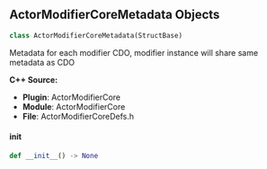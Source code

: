 ## ActorModifierCoreMetadata Objects

```python
class ActorModifierCoreMetadata(StructBase)
```

Metadata for each modifier CDO, modifier instance will share same metadata as CDO

**C++ Source:**

- **Plugin**: ActorModifierCore
- **Module**: ActorModifierCore
- **File**: ActorModifierCoreDefs.h

<a id="unreal.ActorModifierCoreMetadata.__init__"></a>

#### __init__

```python
def __init__() -> None
```

<a id="unreal.ActorModifierCoreInsertOperation"></a>